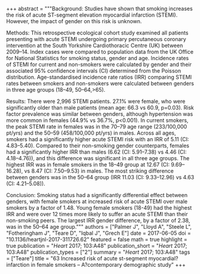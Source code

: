 +++
abstract = """Background: Studies have shown that smoking increases the risk of acute ST-segment elevation myocardial infarction (STEMI). However, the impact of gender on this risk is unknown.

Methods: This retrospective ecological cohort study examined all patients presenting with acute STEMI undergoing primary percutaneous coronary intervention at the South Yorkshire Cardiothoracic Centre (UK) between 2009–14. Index cases were compared to population data from the UK Office for National Statistics for smoking status, gender and age. Incidence rates of STEMI for current and non-smokers were calculated by gender and their associated 95% confidence intervals (CI) determined from the Poisson distribution. Age-standardised incidence rate ratios (IRR) comparing STEMI rates between smokers and non-smokers were calculated between genders in three age groups (18–49, 50–64,>65).

Results: There were 2,996 STEMI patients. 27.1% were female, who were significantly older than male patients (mean age: 66.3 vs 60.9, p=0.03). Risk factor prevalence was similar between genders, although hypertension was more common in females (44.9% vs 36.7%, p<0.001). In current smokers, the peak STEMI rate in females was in the 70–79 age range (233/100,000 pt/yrs) and the 50–59 (458/100,000 pt/yrs) in males. Across all ages, smokers had a significantly higher acute STEMI risk with an IRR of 5.11 (CI: 4.83–5.40). Compared to their non-smoking gender counterparts, females had a significantly higher IRR than males (6.62 (CI: 5.91–7.38) vs 4.46 (CI: 4.18–4.76)), and this difference was significant in all three age groups. The highest IRR was in female smokers in the 18–49 group at 12.67 (CI: 9.69–16.28), vs 8.47 (CI: 7.50–9.53) in males. The most striking difference between genders was in the 50–64 group (IRR 11.03 (CI: 9.33–12.96) vs 4.63 (CI: 4.21–5.08)).

Conclusion: Smoking status had a significantly differential effect between genders, with female smokers at increased risk of acute STEMI over male smokers by a factor of 1.48. Young female smokers (18-49) had the highest IRR and were over 12 times more likely to suffer an acute STEMI than their non-smoking peers. The largest IRR gender difference, by a factor of 2.38, was in the 50–64 age group."""
authors = ["Palmer J", "Lloyd A", "Steele L", "Fotheringham J", "Teare D", "Iqbal J", "Grech E"]
date = 2017-06-05
doi = "10.1136/heartjnl-2017-311726.62"
featured = false
math = true
highlight = true
publication = "*Heart* 2017; 103:A48"
publication_short = "*Heart* 2017; 103:A48"
publication_types = ["2"]
summary = "*Heart* 2017; 103:A48"
tags = ["Teare"]
title = "63 Increased risk of acute st-segment myocardial?infarction in female smokers – A?contemporary demographic study"
+++
